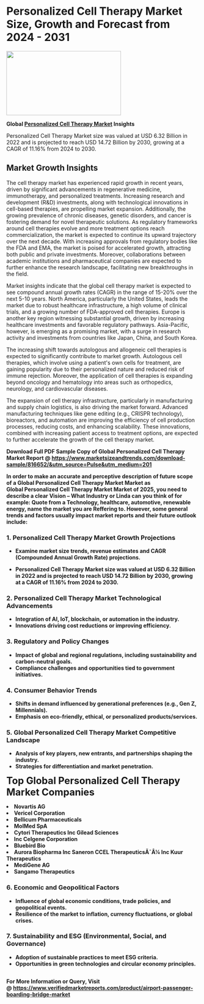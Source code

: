 <H1>Personalized Cell Therapy Market Size, Growth and Forecast from 2024 - 2031</H1><img class="aligncenter size-medium wp-image-584254" src="https://thirdeyenews.in/wp-content/uploads/2024/09/Global-Market-Research-300x168.jpeg" alt="" width="300" height="168" /><p><strong>Global&nbsp;<a href="https://www.marketsizeandtrends.com/download-sample/816652/&amp;utm_source=Pulse&amp;utm_medium=201">Personalized Cell Therapy Market</a> Insights</strong></p><p>Personalized Cell Therapy Market size was valued at USD 6.32 Billion in 2022 and is projected to reach USD 14.72 Billion by 2030, growing at a CAGR of 11.16% from 2024 to 2030.</p><p><h2>Market Growth Insights</h2> <p>The cell therapy market has experienced rapid growth in recent years, driven by significant advancements in regenerative medicine, immunotherapy, and personalized treatments. Increasing research and development (R&D) investments, along with technological innovations in cell-based therapies, are propelling market expansion. Additionally, the growing prevalence of chronic diseases, genetic disorders, and cancer is fostering demand for novel therapeutic solutions. As regulatory frameworks around cell therapies evolve and more treatment options reach commercialization, the market is expected to continue its upward trajectory over the next decade. With increasing approvals from regulatory bodies like the FDA and EMA, the market is poised for accelerated growth, attracting both public and private investments. Moreover, collaborations between academic institutions and pharmaceutical companies are expected to further enhance the research landscape, facilitating new breakthroughs in the field.</p> <p><strong></strong></p> <p>Market insights indicate that the global cell therapy market is expected to see compound annual growth rates (CAGR) in the range of 15-20% over the next 5-10 years. North America, particularly the United States, leads the market due to robust healthcare infrastructure, a high volume of clinical trials, and a growing number of FDA-approved cell therapies. Europe is another key region witnessing substantial growth, driven by increasing healthcare investments and favorable regulatory pathways. Asia-Pacific, however, is emerging as a promising market, with a surge in research activity and investments from countries like Japan, China, and South Korea.</p> <p>The increasing shift towards autologous and allogeneic cell therapies is expected to significantly contribute to market growth. Autologous cell therapies, which involve using a patient's own cells for treatment, are gaining popularity due to their personalized nature and reduced risk of immune rejection. Moreover, the application of cell therapies is expanding beyond oncology and hematology into areas such as orthopedics, neurology, and cardiovascular diseases.</p> <p>The expansion of cell therapy infrastructure, particularly in manufacturing and supply chain logistics, is also driving the market forward. Advanced manufacturing techniques like gene editing (e.g., CRISPR technology), bioreactors, and automation are improving the efficiency of cell production processes, reducing costs, and enhancing scalability. These innovations, combined with increasing patient access to treatment options, are expected to further accelerate the growth of the cell therapy market.</p> <p><strong></p><p><span class=""><strong>Download Full PDF Sample Copy of Global Personalized Cell Therapy Market Report</strong> @ <a href="https://www.marketsizeandtrends.com/download-sample/816652/&amp;utm_source=Pulse&amp;utm_medium=201" target="_blank">https://www.marketsizeandtrends.com/download-sample/816652/&amp;utm_source=Pulse&amp;utm_medium=201</a></span></p><p>In order to make an accurate and perceptive description of future scope of a Global&nbsp;Personalized Cell Therapy Market Market as Global&nbsp;Personalized Cell Therapy Market Market of 2025, you need to describe a clear Vision &ndash; What Industry or Linda can you think of for example: Quote from a Technology, healthcare, automotive, renewable energy, name the market you are Reffering to. However, some general trends and factors usually impact market reports and their future outlook include:</p><h3>1.&nbsp;<strong>Personalized Cell Therapy Market Growth Projections</strong></h3><ul><li>Examine market size trends, revenue estimates and CAGR (Compounded Annual Growth Rate) projections.</li><li><p>Personalized Cell Therapy Market size was valued at USD 6.32 Billion in 2022 and is projected to reach USD 14.72 Billion by 2030, growing at a CAGR of 11.16% from 2024 to 2030.</p></li></ul><h3>2.&nbsp;<strong>Personalized Cell Therapy Market Technological Advancements</strong></h3><ul><li>Integration of AI, IoT, blockchain, or automation in the industry.</li><li>Innovations driving cost reductions or improving efficiency.</li></ul><h3>3.&nbsp;<strong>Regulatory and Policy Changes</strong></h3><ul><li>Impact of global and regional regulations, including sustainability and carbon-neutral goals.</li><li>Compliance challenges and opportunities tied to government initiatives.</li></ul><h3>4.&nbsp;<strong>Consumer Behavior Trends</strong></h3><ul><li>Shifts in demand influenced by generational preferences (e.g., Gen Z, Millennials).</li><li>Emphasis on eco-friendly, ethical, or personalized products/services.</li></ul><h3>5.&nbsp;<strong>Global Personalized Cell Therapy Market Competitive Landscape</strong></h3><ul><li>Analysis of key players, new entrants, and partnerships shaping the industry.</li><li>Strategies for differentiation and market penetration.</li></ul><p data-pm-slice="1 1 []"><span style="color: inherit; font-family: inherit; font-size: 25px;">Top Global Personalized Cell Therapy Market Companies</span></p><div class="" data-test-id=""><p><li>Novartis AG</li><li> Vericel Corporation</li><li> Bellicum Pharmaceuticals</li><li> MolMed SpA</li><li> Cytori Therapeutics Inc Gilead Sciences</li><li> Inc Celgene Corporation</li><li> Bluebird Bio</li><li> Aurora Biopharma Inc Saneron CCEL TherapeuticsÃ¯Â¼ Inc Kuur Therapeutics</li><li> MediGene AG</li><li> Sangamo Therapeutics</li></p></div><h3>6.&nbsp;<strong>Economic and Geopolitical Factors</strong></h3><ul><li>Influence of global economic conditions, trade policies, and geopolitical events.</li><li>Resilience of the market to inflation, currency fluctuations, or global crises.</li></ul><h3>7.&nbsp;<strong>Sustainability and ESG (Environmental, Social, and Governance)</strong></h3><ul><li>Adoption of sustainable practices to meet ESG criteria.</li><li>Opportunities in green technologies and circular economy principles.</li></ul><h2><strong style="font-size: 14px;">For More Information or Query, Visit @&nbsp;</strong><a style="background-color: #ffffff; font-size: 14px;" href="https://www.marketsizeandtrends.com/report/personalized-cell-therapy-market/" target="_blank">https://www.verifiedmarketreports.com/product/airport-passenger-boarding-bridge-market</a></h2>
